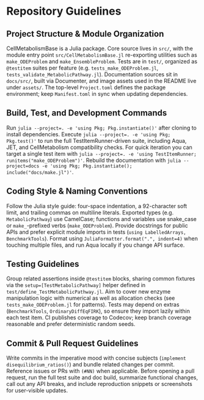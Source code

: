 # Repository Guidelines

## Project Structure & Module Organization
CellMetabolismBase is a Julia package. Core source lives in `src/`, with the module entry point `src/CellMetabolismBase.jl` re-exporting utilities such as `make_ODEProblem` and `make_EnsembleProblem`. Tests are in `test/`, organized as `@testitem` suites per feature (e.g. `tests_make_ODEProblem.jl`, `tests_validate_MetabolicPathway.jl`). Documentation sources sit in `docs/src/`, built via Documenter, and image assets used in the README live under `assets/`. The top-level `Project.toml` defines the package environment; keep `Manifest.toml` in sync when updating dependencies.

## Build, Test, and Development Commands
Run `julia --project=. -e 'using Pkg; Pkg.instantiate()'` after cloning to install dependencies. Execute `julia --project=. -e 'using Pkg; Pkg.test()'` to run the full TestItemRunner-driven suite, including Aqua, JET, and CellMetabolism compatibility checks. For quick iteration you can target a single test item with `julia --project=. -e 'using TestItemRunner; runitems("make_ODEProblem")'`. Rebuild the documentation with `julia --project=docs -e 'using Pkg; Pkg.instantiate(); include("docs/make.jl")'`.

## Coding Style & Naming Conventions
Follow the Julia style guide: four-space indentation, a 92-character soft limit, and trailing commas on multiline literals. Exported types (e.g. `MetabolicPathway`) use CamelCase; functions and variables use snake_case or `make_`-prefixed verbs (`make_ODEProblem`). Provide docstrings for public APIs and prefer explicit module imports in tests (`using LabelledArrays, BenchmarkTools`). Format using `JuliaFormatter.format(".", indent=4)` when touching multiple files, and run Aqua locally if you change API surface.

## Testing Guidelines
Group related assertions inside `@testitem` blocks, sharing common fixtures via the `setup=[TestMetabolicPathway]` helper defined in `test/define_TestMetabolicPathway.jl`. Aim to cover new enzyme manipulation logic with numerical as well as allocation checks (see `tests_make_ODEProblem.jl` for patterns). Tests may depend on extras (`BenchmarkTools`, `OrdinaryDiffEqFIRK`), so ensure they import lazily within each test item. CI publishes coverage to Codecov; keep branch coverage reasonable and prefer deterministic random seeds.

## Commit & Pull Request Guidelines
Write commits in the imperative mood with concise subjects (`implement disequilibrium_ratios()`) and bundle related changes per commit. Reference issues or PRs with `(#NN)` when applicable. Before opening a pull request, run the full test suite and doc build, summarize functional changes, call out any API breaks, and include reproduction snippets or screenshots for user-visible updates.
